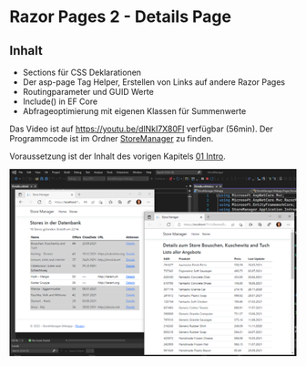 # Razor Pages 2 - Details Page

## Inhalt

- Sections für CSS Deklarationen
- Der asp-page Tag Helper, Erstellen von Links auf andere Razor Pages
- Routingparameter und GUID Werte
- Include() in EF Core
- Abfrageoptimierung mit eigenen Klassen für Summenwerte

Das Video ist auf https://youtu.be/dlNkI7X80FI verfügbar (56min). Der Programmcode ist im
Ordner [StoreManager](StoreManager) zu finden.

Voraussetzung ist der Inhalt des vorigen Kapitels [01 Intro](../01%20Intro/README.md).

![](screenshot.png)